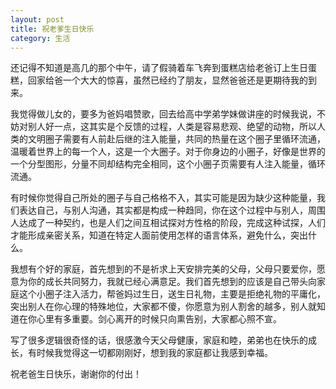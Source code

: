 ```yaml
---
layout: post
title: 祝老爹生日快乐
category: 生活
---
```

还记得不知道是高几的那个中午，请了假骑着车飞奔到蛋糕店给老爸订上生日蛋糕，回家给爸一个大大的惊喜，虽然已经约了朋友，显然爸爸还是更期待我的到来。

我觉得做儿女的，要多为爸妈唱赞歌，回去给高中学弟学妹做讲座的时候我说，不妨对别人好一点，这其实是个反馈的过程，人类是容易悲观、绝望的动物，所以人类的文明圈子需要有人前赴后继的注入能量，共同的热量在这个圈子里循环流通，温暖着世界上的每一个人，这是一个大圈子。对于你身边的小圈子，好像是世界的一个分型图形，分量不同却结构完全相同，这个小圈子页需要有人注入能量，循环流通。

有时候你觉得自己所处的圈子与自己格格不入，其实可能是因为缺少这种能量，我们表达自己，与别人沟通，其实都是构成一种趋同，你在这个过程中与别人，周围人达成了一种契约，也是人们之间互相试探对方性格的阶段，完成这种试探，人们才能形成亲密关系，知道在特定人面前使用怎样的语言体系，避免什么，突出什么。

我想有个好的家庭，首先想到的不是祈求上天安排完美的父母，父母只要爱你，愿意为你的成长共同努力，我就已经心满意足。我们首先想到的应该是自己带头向家庭这个小圈子注入活力，帮爸妈过生日，送生日礼物，主要是拒绝礼物的平庸化，突出别人在你心理的特殊地位，大家都不傻，你愿意为别人割舍的越多，别人就知道在你心里有多重要。剑心离开的时候只向熏告别，大家都心照不宣。

写了很多逻辑很奇怪的话，很感激今天父母健康，家庭和睦，弟弟也在快乐的成长，有时候我觉得这一切都刚刚好，想到我的家庭都让我感到幸福。

祝老爸生日快乐，谢谢你的付出！